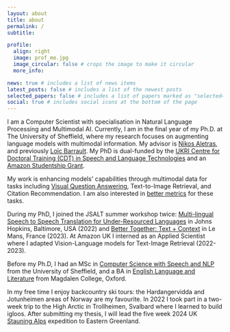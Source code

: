 ```yaml
---
layout: about
title: about
permalink: /
subtitle:

profile:
  align: right
  image: prof_me.jpg
  image_circular: false # crops the image to make it circular
  more_info: 

news: true # includes a list of news items
latest_posts: false # includes a list of the newest posts
selected_papers: false # includes a list of papers marked as "selected={true}"
social: true # includes social icons at the bottom of the page
---
```


I am a Computer Scientist with specialisation in Natural Language Processing and Multimodal AI. Currently, I am in the final year of my Ph.D. at The University of Sheffield, where my research focuses on augmenting language models with multimodal information. My advisor is [Nikos Aletras](https://nikosaletras.com/), and previously [Loïc Barrault](https://loicbarrault.github.io/). My PhD is dual-funded by the [UKRI Centre for Doctoral Training (CDT) in Speech and Language Technologies](https://slt-cdt.sheffield.ac.uk/) and an [Amazon Studentship Grant](https://www.amazon.jobs/en-gb/business_categories/student-programs).

My work is enhancing models' capabilities through multimodal data for tasks including [Visual Question Answering](https://aclanthology.org/2021.acl-short.60/), Text-to-Image Retrieval, and Citation Recommendation. I am also interested in [better metrics](https://aclanthology.org/2023.ijcnlp-main.33/) for these tasks.

During my PhD, I joined the JSALT summer workshop twice:  [Multi-lingual Speech to Speech Translation for Under-Resourced Languages](https://www.clsp.jhu.edu/speech-translation-for-under-resourced-languages/) in Johns Hopkins, Baltimore, USA (2022) and [Better Together: Text + Context](https://jsalt2023.univ-lemans.fr/en/better-together-text-context.html) in Le Mans, France (2023). At Amazon UK I interned as an Applied Scientist where I adapted Vision-Language models for Text-Image Retrieval (2022-2023).

Before my Ph.D, I had an MSc in [Computer Science with Speech and NLP](https://www.sheffield.ac.uk/postgraduate/taught/courses/2024/computer-science-speech-and-language-processing-msc) from the University of Sheffield, and a BA in [English Language and Literature](https://www.ox.ac.uk/admissions/undergraduate/courses/course-listing/english-language-and-literature) from Magdalen College, Oxford.

In my free time I enjoy backcountry ski tours: the Hardangervidda and Jotunheimen areas of Norway are my favourite. In 2022 I took part in a two-week trip to the High Arctic in Trollheimen, Svalbard where I learned to build igloos. After submitting my thesis, I will lead the five week 2024 UK [Stauning Alps](https://en.wikipedia.org/wiki/Stauning_Alps) expedition to Eastern Greenland.